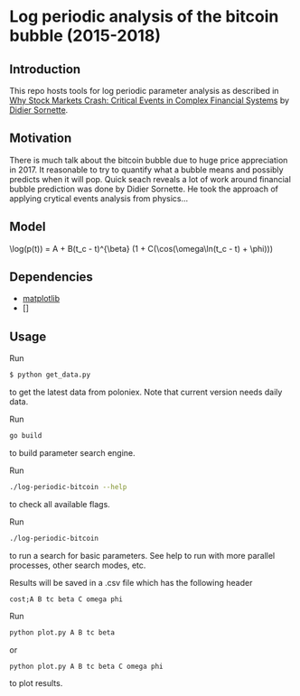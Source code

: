 # Log periodic analysis of the bitcoin bubble (2015-2018)

## Introduction

This repo hosts tools for log periodic parameter analysis as described in [Why Stock Markets Crash: Critical Events in Complex Financial Systems](https://www.amazon.com/Why-Stock-Markets-Crash-Financial/dp/0691175950) by [Didier Sornette](https://en.wikipedia.org/wiki/Didier_Sornette).

## Motivation

There is much talk about the bitcoin bubble due to huge price appreciation in 2017. It reasonable to try to quantify what a bubble means and possibly predicts when it will pop. Quick seach reveals a lot of work around financial bubble prediction was done by Didier Sornette. He took the approach of applying crytical events analysis from physics...

## Model

\log(p(t)) = A + B(t_c - t)^{\beta} (1 + C(\cos(\omega\ln(t_c - t) + \phi)))

## Dependencies

* [matplotlib](https://matplotlib.org/)
* []

## Usage

Run
```bash
$ python get_data.py
``` 

to get the latest data from poloniex. Note that current version needs daily data.

Run
```bash
go build
```
to build parameter search engine.

Run
```bash
./log-periodic-bitcoin --help
```
to check all available flags.

Run
```bash
./log-periodic-bitcoin 
```
to run a search for basic parameters. See help to run with more parallel processes, other search modes, etc.

Results will be saved in a .csv file which has the following header
```
cost;A B tc beta C omega phi 
```

Run
```bash
python plot.py A B tc beta
```
or
```
python plot.py A B tc beta C omega phi
```
to plot results.